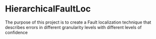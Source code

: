 # HierarchicalFaultLoc
The purpose of this project is to create a Fault localization technique that describes errors in different granularity levels with different levels of confidence

